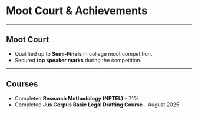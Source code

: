 # Moot Court & Achievements  

---

## Moot Court  
- Qualified up to **Semi-Finals** in college moot competition.  
- Secured **top speaker marks** during the competition.  

---

## Courses  
- Completed **Research Methodology (NPTEL)** – 71%
- Completed **Jus Corpus Basic  Legal Drafting Course** - August 2025
